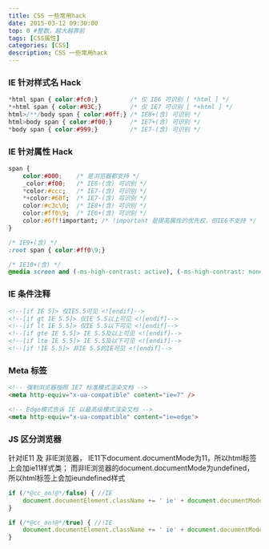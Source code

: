 ```yaml
---
title: CSS 一些常用hack
date: 2015-03-12 09:30:00
top: 0 #整数，越大越靠前
tags: [CSS属性]
categories: [CSS]
description: CSS 一些常用hack
---
```



### IE 针对样式名 Hack

``` css
*html span { color:#fc0;}         /* 仅 IE6 可识别 [ *html ] */
*+html span { color:#93C;}        /* 仅 IE7 可识别 [ *+html ] */
html>/**/body span { color:#0ff;} /* IE8+(含) 可识别 */
html>body span { color:#f00;}     /* IE7+(含) 可识别 */
*body span { color:#999;}         /* IE7-(含) 可识别 */
```

<!-- more -->


### IE 针对属性 Hack

``` css
span {
    color:#000;    /* 是浏览器都支持 */
    _color:#f00;   /* IE6-(含) 可识别 */
    *color:#ccc;   /* IE7-(含) 可识别 */
    *+color:#60f;  /* IE7-(含) 可识别 */
    color:#c3c\0;  /* IE8+(含) 可识别 */
    color:#ff0\9;  /* IE6+(含) 可识别 */
    color:#6ff!important; /* !important 是提高属性的优先权，但IE6不支持 */
}

/* IE9+(含) */
:root span { color:#ff0\9;}

/* IE10+(含) */
@media screen and (-ms-high-contrast: active), (-ms-high-contrast: none) { /*css*/ }
```


### IE 条件注释

``` html
<!--[if IE 5]> 仅IE5.5可见 <![endif]-->
<!--[if gt IE 5.5]> 仅IE 5.5以上可见 <![endif]-->
<!--[if lt IE 5.5]> 仅IE 5.5以下可见 <![endif]-->
<!--[if gte IE 5.5]> IE 5.5及以上可见 <![endif]-->
<!--[if lte IE 5.5]> IE 5.5及以下可见 <![endif]-->
<!--[if !IE 5.5]> 非IE 5.5的IE可见 <![endif]-->
```


### Meta 标签
``` html
<!-- 强制浏览器按照 IE7 标准模式渲染文档 -->
<meta http-equiv="x-ua-compatible" content="ie=7" />

<!-- Edge模式告诉 IE 以最高级模式渲染文档 -->
<meta http-equiv="x-ua-compatible" content="ie=edge">
```



### JS 区分浏览器
针对IE11 及 非IE浏览器，
IE11下document.documentMode为11，所以html标签上会加ie11样式类；
而非IE浏览器的document.documentMode为undefined，所以html标签上会加ieundefined样式

``` js
if (/*@cc_on!@*/false) { //IE
    document.documentElement.className += ' ie' + document.documentMode; //结果：ie当前版本号
}

if (/*@cc_on!@*/true) { //!IE
    document.documentElement.className += ' ie' + document.documentMode; //结果：ieundefined
}
```

